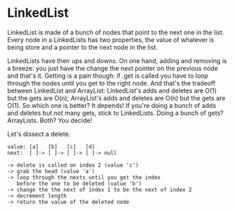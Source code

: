 # LinkedList

LinkedList is made of a bunch of nodes that point to the next one in the list. Every node in a LinkedLists has two properties, the value of whatever is being store and a pointer to the next node in the list.

LinkedLists have their ups and downs. On one hand, adding and removing is a breeze: you just have the change the next pointer on the previous node and that's it. Getting is a pain though: if .get is called you have to loop through the nodes until you get to the right node. And that's the tradeoff between LinkedList and ArrayList: LinkedList's adds and deletes are O(1) but the gets are O(n); ArrayList's adds and deletes are O(n) but the gets are O(1). So which one is better? It depends! If you're doing a bunch of adds and deletes but not many gets, stick to LinkedLists. Doing a bunch of gets? ArrayLists. Both? You decide!

Let's dissect a delete.

```
value: [a]   [b]   [c]   [d]
next:  [ ]-> [ ]-> [ ]-> [ ]-> null

-> delete is called on index 2 (value 'c')
-> grab the head (value 'a')
-> loop through the nexts until you get the index
   before the one to be deleted (value 'b')
-> change the the next of index 1 to be the next of index 2
-> decrement length
-> return the value of the deleted node
```
